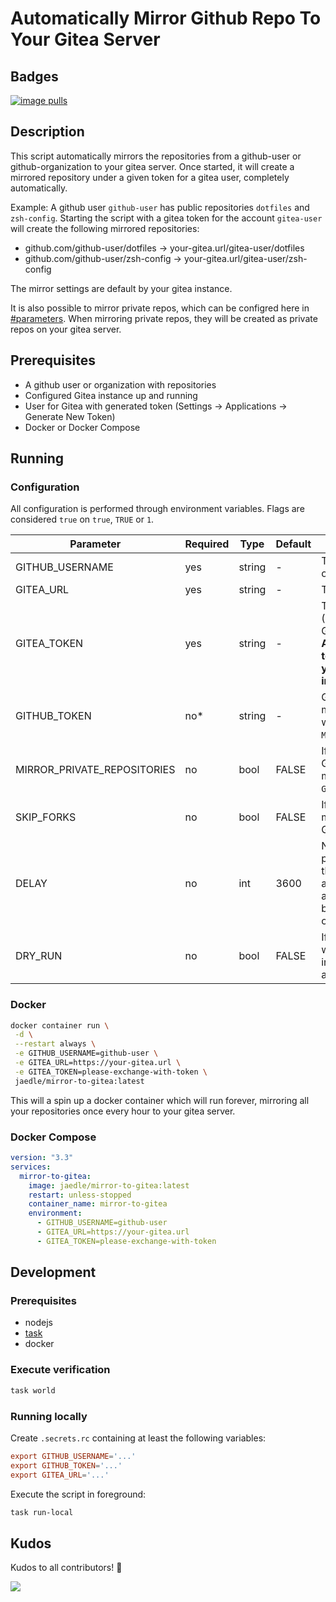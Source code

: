 # Automatically Mirror Github Repo To Your Gitea Server

## Badges

[![image pulls](https://img.shields.io/docker/pulls/jaedle/mirror-to-gitea.svg)](https://cloud.docker.com/repository/docker/jaedle/mirror-to-gitea)

## Description

This script automatically mirrors the repositories from a github-user or github-organization to your gitea server.
Once started, it will create a mirrored repository under a given token for a gitea user, completely automatically.

Example:
A github user `github-user` has public repositories `dotfiles` and `zsh-config`.
Starting the script with a gitea token for the account `gitea-user` will create the following mirrored repositories:

- github.com/github-user/dotfiles &rarr; your-gitea.url/gitea-user/dotfiles
- github.com/github-user/zsh-config &rarr; your-gitea.url/gitea-user/zsh-config

The mirror settings are default by your gitea instance.

It is also possible to mirror private repos, which can be configred here in [#parameters](#parameters). When mirroring
private repos, they will be created as private repos on your gitea server.

## Prerequisites

- A github user or organization with repositories
- Configured Gitea instance up and running
- User for Gitea with generated token (Settings -> Applications -> Generate New Token)
- Docker or Docker Compose

## Running

### Configuration

All configuration is performed through environment variables. Flags are considered `true` on `true`, `TRUE` or `1`.

| Parameter                   | Required | Type   | Default | Description                                                                                                                                                                                  |
|-----------------------------|----------|--------|---------|----------------------------------------------------------------------------------------------------------------------------------------------------------------------------------------------|
| GITHUB_USERNAME             | yes      | string | -       | The name of the GitHub user or organisation to mirror.                                                                                                                                       |
| GITEA_URL                   | yes      | string | -       | The url of your Gitea server.                                                                                                                                                                |
| GITEA_TOKEN                 | yes      | string | -       | The token for your gitea user (Settings -> Applications -> Generate New Token). **Attention: if this is set, the token will be transmitted to your specified Gitea instance!**               |
| GITHUB_TOKEN                | no*      | string | -       | GitHub token (PAT). Is mandatory in combination with `MIRROR_PRIVATE_REPOSITORIES`.                                                                                                          |
| MIRROR_PRIVATE_REPOSITORIES | no       | bool   | FALSE   | If set to `true` your private GitHub Repositories will be mirrored to Gitea. Requires `GITHUB_TOKEN`.                                                                                        |
| SKIP_FORKS                  | no       | bool   | FALSE   | If set to `true` will disable the mirroring of forks from your GitHub User / Organisation.                                                                                                   |
| DELAY                       | no       | int    | 3600    | Number of seconds between program executions. Setting this will only affect how soon after a new repo was created a mirror may appar on Gitea, but has no affect on the ongoing replication. |
| DRY_RUN                     | no       | bool   | FALSE   | If set to `true` will perform no writing changes to your Gitea instance, but log the planned actions.                                                                                        |

### Docker

```sh
docker container run \
 -d \
 --restart always \
 -e GITHUB_USERNAME=github-user \
 -e GITEA_URL=https://your-gitea.url \
 -e GITEA_TOKEN=please-exchange-with-token \
 jaedle/mirror-to-gitea:latest
```

This will a spin up a docker container which will run forever, mirroring all your repositories once every hour to your
gitea server.

### Docker Compose

```yaml
version: "3.3"
services:
  mirror-to-gitea:
    image: jaedle/mirror-to-gitea:latest
    restart: unless-stopped
    container_name: mirror-to-gitea
    environment:
      - GITHUB_USERNAME=github-user
      - GITEA_URL=https://your-gitea.url
      - GITEA_TOKEN=please-exchange-with-token
```

## Development

### Prerequisites

- nodejs
- [task](https://taskfile.dev)
- docker

### Execute verification

```sh
task world
```

### Running locally

Create `.secrets.rc` containing at least the following variables:

```rc
export GITHUB_USERNAME='...'
export GITHUB_TOKEN='...'
export GITEA_URL='...'
```

Execute the script in foreground:

```sh
task run-local
```

## Kudos

Kudos to all contributors! 🙏

[![](https://opencollective.com/html-react-parser/contributors.svg?width=890&button=false)](https://github.com/jaedle/mirror-to-gitea/graphs/contributors)